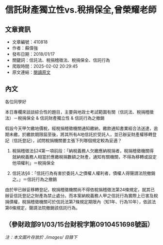# 信託財產獨立性vs.稅捐保全,曾榮耀老師

## 文章資訊
- 文章編號：410818
- 作者：蘇偉強
- 發布日期：2018/01/17
- 關鍵詞：信託法、稅捐稽徵法、稅捐保全、信託行為
- 爬取時間：2025-02-02 20:29:45
- 原文連結：[閱讀原文](https://real-estate.get.com.tw/Columns/detail.aspx?no=410818)

## 內文
各位同學好

本日專欄來談談綜合性的題目，主要與地政士考試範圍有關（信託法、稅捐稽徵法）－稅捐保全 & 信託財產獨立性 & 信託行為之撤銷

假設今天甲欠繳地價稅，經稅捐稽徵機關通知繳納，繳款通知書業經合法送達，逾期未繳，於繳款期限屆至後，將其所有A地信託於受託人，並已辦妥財產權移轉登記（信託登記），試問稅捐機關要主張下列哪個規定較為妥適？

1. 稅捐稽徵法§24第一項前段：「納稅義務人欠繳應納稅捐者，稅捐稽徵機關得就納稅義務人相當於應繳稅捐數額之財產，通知有關機關，不得為移轉或設定他項權利」＝稅捐保全

2. 信託法§6：「信託行為有害於委託人之債權人權利者，債權人得聲請法院撤銷之。」＝信託行為之撤銷

由於甲已辦妥移轉登記，稅捐稽徵機關尚不得依稅捐稽徵法第24條規定，就其已辦妥信託登記之財產為禁止處分。而本案納稅義務人甲之信託行為實際上已害及稅捐債權，稅捐稽徵機關可於信託法第7條規定期限內（知1年、行為10年），依該法第6條規定，聲請法院撤銷該信託行為。

（參財政部91/03/15台財稅字第0910451698號函）
---
*注：本文圖片存放於 ./images/ 目錄下*

